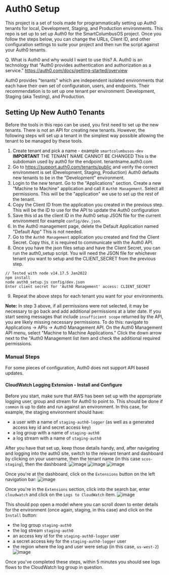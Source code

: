 # Auth0 Setup

This project is a set of tools made for programmatically setting up Auth0 tenants for local, Development, Staging, and Production environments. This repo is set up to set up Auth0 for the SmartColumbusOS project. Once you follow the steps below, you can change the URLs, Client ID, and other configuration settings to suite your project and then run the script against your Auth0 tenants.

Q. What is Auth0 and why would I want to use this?
A. Auth0 is an technology that "Auth0 provides authentication and authorization as a service." https://auth0.com/docs/getting-started/overview

Auth0 provides "tenants" which are independent isolated environments that each have their own set of configuration, users, and endpoints. Their recommendation is to set up one tenant per environment: Development, Staging (aka Testing), and Production.

## Setting Up New Auth0 Tenants

Before the tools in this repo can be used, you first need to set up the new tenants. There is not an API for creating new tenants. However, the following steps will set up a tenant in the simplest way possible allowing the tenant to be managed by these tools.

1. Create tenant and pick a name - example `smartcolumbusos-dev` **IMPORTANT** THE TENANT NAME CANNOT BE CHANGED This is the subdomain used by auth0 for the endpoint. tenantname.auth0.com
2. Go to https://support.auth0.com/tenants/public and verify the correct environment is set (Development, Staging, Production) Auth0 defaults new tenants to be in the "Development" environment.
3. Login to the new tenant. Go to the "Applications" section. Create a new "Machine to Machine" application and call it `Auth0 Management`. Select all permissions. This will be the "application" we use to set up the rest of the tenant.
4. Copy the Client ID from the application you created in the previous step. This will be the ID to use for the API to update the Auth0 configuration
5. Save this id as the client ID in the Auth0 setup JSON file for the current environment for example `config/dev.json`.
6. In the Auth0 management page, delete the Default Application named "Default App" This is not needed.
7. Go to the `Auth0 Management` application you created and find the Client Secret. Copy this, it is required to communicate with the Auth0 API.
8. Once you have the json files setup and have the Client Secret, you can run the auth0_setup script. You will need the JSON file for whichever tenant you want to setup and the CLIENT_SECRET from the previous step.

```
// Tested with node v14.17.5 Jan2022
npm install
node auth0_setup.js config/dev.json
Enter client secret for 'Auth0 Management' access: CLIENT_SECRET
```

9. Repeat the above steps for each tenant you want for your environments.

**Note:** In step 3 above, if all permissions were not selected, it may be necessary to go back and add additional permissions at a later date. If you start seeing messages that include `insufficient scope` returned by the API, you are likely missing necessary permissions. To do this: navigate to Applications -> APIs -> Auth0 Management API. On the Auth0 Management API menu, select "Machine to Machine Applications." Click the down arrow next to the "Auth0 Management list item and check the additional required permissions. 

### Manual Steps

For some pieces of configuration, Auth0 does not support API based updates.

#### CloudWatch Logging Extension - Install and Configure

Before you start, make sure that AWS has been set up with the appropriate logging user, group and stream for Auth0 to point to. This should be done if `common` is up to date and run against an environment. In this case, for example, the staging environment should have:

- a user with a name of `staging-auth0-logger` (as well as a generated access key id and secret access key)
- a log group with a name of `staging-auth0`
- a log stream with a name of `staging-auth0`

After you have that set up, keep those details handy, and, after navigating and logging into the auth0 site, switch to the relevant tenant and dashboard by clicking on your username, then the tenant name (in this case `scos-staging`), then the dashboard:
![image](https://user-images.githubusercontent.com/31485710/83555879-fb0e4c00-a4dc-11ea-9d10-fcf315cdf995.png)
![image](https://user-images.githubusercontent.com/31485710/83555984-27c26380-a4dd-11ea-8c44-86dd4a1e43ec.png)
![image](https://user-images.githubusercontent.com/31485710/83556108-54767b00-a4dd-11ea-8120-9a00e627c098.png)

Once you're at the dashboard, click on the `Extensions` button on the left navigation bar:
![image](https://user-images.githubusercontent.com/31485710/83556236-8ab3fa80-a4dd-11ea-9e96-fc7808726bf3.png)

Once you're in the `Extensions` section, click into the search bar, enter `cloudwatch` and click on the `Logs to CloudWatch` item.
![image](https://user-images.githubusercontent.com/31485710/83556315-aae3b980-a4dd-11ea-8d77-07cddaa88bf8.png)

This should pop open a model where you can scroll down to enter details for the environment (once again, staging, in this case) and click on the `Install` button:

- the log group `staging-auth0`
- the log stream `staging-auth0`
- an access key id for the `staging-auth0-logger` user
- a secret access key for the `staging-auth0-logger` user
- the region where the log and user were setup (in this case, `us-west-2`)
  ![image](https://user-images.githubusercontent.com/31485710/83556900-b08dcf00-a4de-11ea-8ea9-28b2122f5e4c.png)

Once you've completed these steps, within 5 minutes you should see logs flows to the CloudWatch log group in question.
